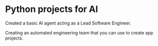 # Python projects for AI

Created a basic AI agent acting as a Lead Software Engineer.

Creating an automated engineering team that you can use to create app projects.
